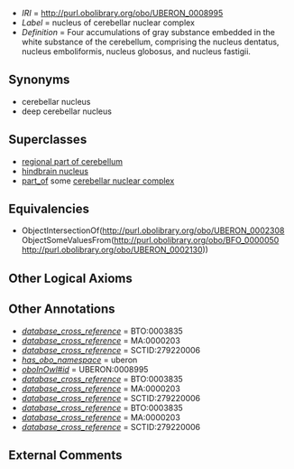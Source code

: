 * *IRI* = http://purl.obolibrary.org/obo/UBERON_0008995
 * *Label* = nucleus of cerebellar nuclear complex
 * *Definition* = Four accumulations of gray substance embedded in the white substance of the cerebellum, comprising the nucleus dentatus, nucleus emboliformis, nucleus globosus, and nucleus fastigii.

## Synonyms

 * cerebellar nucleus
 * deep cerebellar nucleus

## Superclasses

 * [regional part of cerebellum](../../UBERON/46/UBERON_0002946.md)
 * [hindbrain nucleus](../../UBERON/62/UBERON_0009662.md)
 * [part_of](../../BFO/50/BFO_0000050.md) some [cerebellar nuclear complex](../../UBERON/30/UBERON_0002130.md)

## Equivalencies

 * ObjectIntersectionOf(<http://purl.obolibrary.org/obo/UBERON_0002308> ObjectSomeValuesFrom(<http://purl.obolibrary.org/obo/BFO_0000050> <http://purl.obolibrary.org/obo/UBERON_0002130>))

## Other Logical Axioms


## Other Annotations

 * *[database_cross_reference](../../ef/oboInOwl#hasDbXref.md)* = BTO:0003835
 * *[database_cross_reference](../../ef/oboInOwl#hasDbXref.md)* = MA:0000203
 * *[database_cross_reference](../../ef/oboInOwl#hasDbXref.md)* = SCTID:279220006
 * *[has_obo_namespace](../../ce/oboInOwl#hasOBONamespace.md)* = uberon
 * *[oboInOwl#id](../../id/oboInOwl#id.md)* = UBERON:0008995
 * *[database_cross_reference](../../ef/oboInOwl#hasDbXref.md)* = BTO:0003835
 * *[database_cross_reference](../../ef/oboInOwl#hasDbXref.md)* = MA:0000203
 * *[database_cross_reference](../../ef/oboInOwl#hasDbXref.md)* = SCTID:279220006
 * *[database_cross_reference](../../ef/oboInOwl#hasDbXref.md)* = BTO:0003835
 * *[database_cross_reference](../../ef/oboInOwl#hasDbXref.md)* = MA:0000203
 * *[database_cross_reference](../../ef/oboInOwl#hasDbXref.md)* = SCTID:279220006

## External Comments

